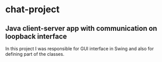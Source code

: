 # chat-project
## Java client-server app with communication on loopback interface

In this project I was responsible for GUI interface in Swing and also for defining part of the classes. 
